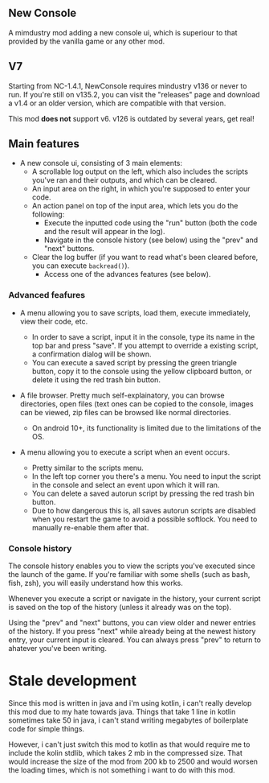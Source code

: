 ## New Console
A mimdustry mod adding a new console ui,
which is superiour to that provided by the vanilla game
or any other mod.

## V7
Starting from NC-1.4.1, NewConsole requires mindustry v136 or never to run.
If you're still on v135.2, you can visit the "releases" page and download a v1.4 or an older version,
which are compatible with that version.

This mod __does not__ support v6. v126 is outdated by several years,
get real!

## Main features
* A new console ui, consisting of 3 main elements:
    * A scrollable log output on the left, which also includes the scripts you've ran and their outputs, and which can be cleared.
    * An input area on the right, in which you're supposed to enter your code.
    * An action panel on top of the input area, which lets you do the following:
        * Execute the inputted code using the "run" button (both the code and the result will appear in the log).
        * Navigate in the console history (see below) using the "prev" and "next" buttons.
	* Clear the log buffer (if you want to read what's been cleared before, you can execute `backread()`).
        * Access one of the advances features (see below).

### Advanced feafures
* A menu allowing you to save scripts, load them, execute immediately, view their code, etc.
    * In order to save a script, input it in the console, type its name in the top bar and press "save". If you attempt to override a existing script, a confirmation dialog will be shown.
    * You can execute a saved script by pressing the green triangle button, copy it to the console using the yellow clipboard button, or delete it using the red trash bin button.

* A file browser. Pretty much self-explainatory, you can browse directories, open files (text ones can be copied to the console, images can be viewed, zip files can be browsed like normal directories.
    * On android 10+, its functionality is limited due to the limitations of the OS.

* A menu allowing you to execute a script when an event occurs.
    * Pretty similar to the scripts menu.
    * In the left top corner you there's a menu. You need to input the script in the console and select an event upon which it will ran.
    * You can delete a saved autorun script by pressing the red trash bin button.
    * Due to how dangerous this is, all saves autorun scripts are disabled when you restart the game to avoid a possible softlock. You need to manually re-enable them after that.


### Console history
The console history enables you to view the scripts you've executed since the launch of the game.
If you're familiar with some shells (such as bash, fish, zsh), you will easily understand how this works.

Whenever you execute a script or navigate in the history, your current script is saved on the top of the history (unless it already was on the top).

Using the "prev" and "next" buttons, you can view older and newer entries of the history.
If you press "next" while already being at the newest history entry, your current input is cleared. 
You can always press "prev" to return to ahatever you've been writing.

# Stale development
Since this mod is written in java and i'm using kotlin, i can't really develop this mod due to my hate towards java.
Things that take 1 line in kotlin sometimes take 50 in java, i can't stand writing megabytes of boilerplate code for simple things.

However, i can't just switch this mod to kotlin as that would require me to include the kolin stdlib, which takes 2 mb in the compressed size.
That would increase the size of the mod from 200 kb to 2500 and would worsen the loading times, which is not something i want to do with this mod.
